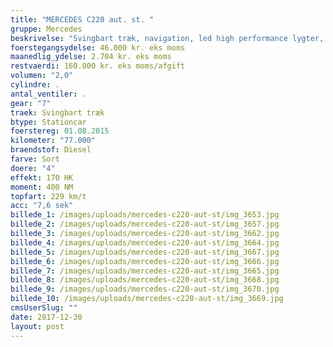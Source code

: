 ```yaml
---
title: "MERCEDES C220 aut. st. "
gruppe: Mercedes
beskrivelse: "Svingbart træk, navigation, led high performance lygter, sæde comfort pakke, el-betjent bagklap, keyless go, el-svingbart træk, aut.gear 7trins / tiptronic, 16\" alufælge, fuldaut. klima, fjernb. c.lås, ratgearskifte, fartpilot, kørecomputer, infocenter, startspærre, udv. temp. måler, regnsensor, sædevarme, højdejust. forsæde, el indst. forsæder, el-ruder, el-spejle m/varme, cd/radio, multifunktionsrat, håndfrit til mobil, bluetooth, bagagerumsdækken, splitbagsæde, læderrat, airbag, abs, esp, servo, tonede ruder, diesel partikel filter, velegnet til erhvervs- og privatleasing, kontakt os for personligt tilbud.\n______________________________________________\nI øvrigt\n* Vi tilbyder fri kilometer i hele leasingperioden.\n* Cap Approved Garantiforsikring i hele leasingperioden. (valgfri) * Vi tilbyder kaskoforsikring på alle vores biler\n* Privat, sæson, split og erhverv – vi har det hele.\n* Du vælger selv perioden: 6, 12, 24 eller 36 måneder.\n* Vi opbevarer også gerne din bil over vinteren\n* Har vi ikke bilen på lager, dedikere vi os til at finde\nden helt rigtige og står for importen. "
foerstegangsydelse: 46.000 kr. eks moms
maanedlig_ydelse: 2.704 kr. eks moms
restvaerdi: 160.000 kr. eks moms/afgift
volumen: "2,0"
cylindre: .
antal_ventiler: .
gear: "7"
traek: Svingbart træk
btype: Stationcar
foerstereg: 01.08.2015
kilometer: "77.000"
braendstof: Diesel
farve: Sort
doere: "4"
effekt: 170 HK
moment: 400 NM
topfart: 229 km/t
acc: "7,6 sek"
billede_1: /images/uploads/mercedes-c220-aut-st/img_3653.jpg
billede_2: /images/uploads/mercedes-c220-aut-st/img_3657.jpg
billede_3: /images/uploads/mercedes-c220-aut-st/img_3662.jpg
billede_4: /images/uploads/mercedes-c220-aut-st/img_3664.jpg
billede_5: /images/uploads/mercedes-c220-aut-st/img_3667.jpg
billede_6: /images/uploads/mercedes-c220-aut-st/img_3666.jpg
billede_7: /images/uploads/mercedes-c220-aut-st/img_3665.jpg
billede_8: /images/uploads/mercedes-c220-aut-st/img_3668.jpg
billede_9: /images/uploads/mercedes-c220-aut-st/img_3670.jpg
billede_10: /images/uploads/mercedes-c220-aut-st/img_3669.jpg
cmsUserSlug: ""
date: 2017-12-30 
layout: post
---
```


